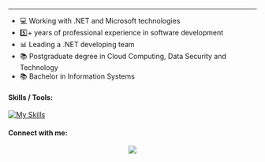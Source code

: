 <hr />

<ul dir="auto">
    <li>💻 Working with .NET and Microsoft technologies</li>
    <li>5️⃣+ years of professional experience in software development</li>
    <li>📊 Leading a .NET developing team</li>
    <li>📚 Postgraduate degree in Cloud Computing, Data Security and Technology</li>
    <li>📚 Bachelor in Information Systems</li>
</ul>

#### Skills / Tools:

[![My Skills](https://skillicons.dev/icons?i=cs,dotnet,js,ts,angular,react)](https://skillicons.dev)
 
#### Connect with me:
<div>   
<p align="center">
  <a href="[https://skillicons.dev](https://github.com/ClaudioV05)">
    <img src="https://skillicons.dev/icons?i=github" />
  </a>
</p>
</div>
